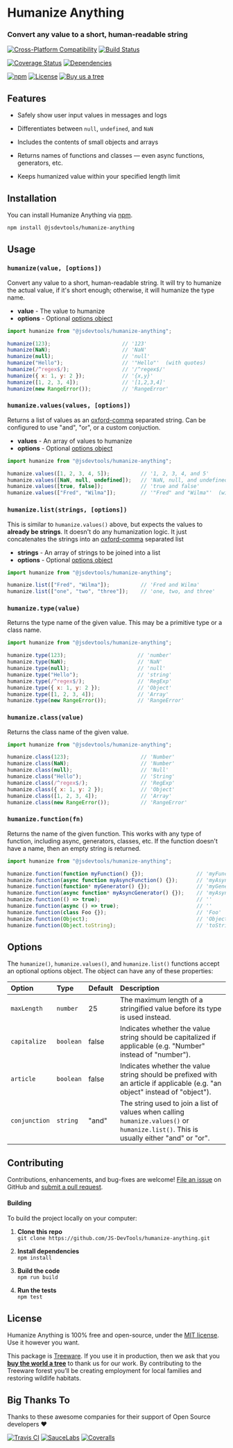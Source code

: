 Humanize Anything
======================================
### Convert any value to a short, human-readable string

[![Cross-Platform Compatibility](https://jstools.dev/img/badges/os-badges.svg)](https://github.com/JS-DevTools/humanize-anything/blob/master/.github/workflows/CI-CD.yaml)
[![Build Status](https://github.com/JS-DevTools/humanize-anything/workflows/CI-CD/badge.svg)](https://github.com/JS-DevTools/humanize-anything/blob/master/.github/workflows/CI-CD.yaml)

[![Coverage Status](https://coveralls.io/repos/github/JS-DevTools/humanize-anything/badge.svg?branch=master)](https://coveralls.io/github/JS-DevTools/humanize-anything)
[![Dependencies](https://david-dm.org/JS-DevTools/humanize-anything.svg)](https://david-dm.org/JS-DevTools/humanize-anything)

[![npm](https://img.shields.io/npm/v/@jsdevtools/humanize-anything.svg)](https://www.npmjs.com/package/@jsdevtools/humanize-anything)
[![License](https://img.shields.io/npm/l/@jsdevtools/humanize-anything.svg)](LICENSE)
[![Buy us a tree](https://img.shields.io/badge/Treeware-%F0%9F%8C%B3-lightgreen)](https://plant.treeware.earth/JS-DevTools/humanize-anything)



Features
-----------------------
- Safely show user input values in messages and logs

- Differentiates between `null`, `undefined`, and `NaN`

- Includes the contents of small objects and arrays

- Returns names of functions and classes — even async functions, generators, etc.

- Keeps humanized value within your specified length limit



Installation
--------------------------
You can install Humanize Anything via [npm](https://docs.npmjs.com/about-npm/).

```bash
npm install @jsdevtools/humanize-anything
```



Usage
-------------------------------

### `humanize(value, [options])`
Convert any value to a short, human-readable string. It will try to humanize the actual value, if it's short enough; otherwise, it will humanize the type name.

- **value** - The value to humanize
- **options** - Optional [options object](#options)

```javascript
import humanize from "@jsdevtools/humanize-anything";

humanize(123);                       // '123'
humanize(NaN);                       // 'NaN'
humanize(null);                      // 'null'
humanize("Hello");                   // '"Hello"'  (with quotes)
humanize(/^regex$/);                 // '/^regex$/'
humanize({ x: 1, y: 2 });            // '{x,y}'
humanize([1, 2, 3, 4]);              // '[1,2,3,4]'
humanize(new RangeError());          // 'RangeError'
```

### `humanize.values(values, [options])`
Returns a list of values as an [oxford-comma](https://en.wikipedia.org/wiki/Serial_comma) separated string. Can be configured to use "and", "or", or a custom conjuction.

- **values** - An array of values to humanize
- **options** - Optional [options object](#options)

```javascript
import humanize from "@jsdevtools/humanize-anything";

humanize.values([1, 2, 3, 4, 5]);          // '1, 2, 3, 4, and 5'
humanize.values([NaN, null, undefined]);   // 'NaN, null, and undefined'
humanize.values([true, false]);            // 'true and false'
humanize.values(["Fred", "Wilma"]);        // '"Fred" and "Wilma"'  (with quotes)
```

### `humanize.list(strings, [options])`
This is similar to `humanize.values()` above, but expects the values to **already be strings**. It doesn't do any humanization logic. It just concatenates the strings into an [oxford-comma](https://en.wikipedia.org/wiki/Serial_comma) separated list

- **strings** - An array of strings to be joined into a list
- **options** - Optional [options object](#options)

```javascript
import humanize from "@jsdevtools/humanize-anything";

humanize.list(["Fred", "Wilma"]);          // 'Fred and Wilma'
humanize.list(["one", "two", "three"]);    // 'one, two, and three'
```


### `humanize.type(value)`
Returns the type name of the given value. This may be a primitive type or a class name.

```javascript
import humanize from "@jsdevtools/humanize-anything";

humanize.type(123);                       // 'number'
humanize.type(NaN);                       // 'NaN'
humanize.type(null);                      // 'null'
humanize.type("Hello");                   // 'string'
humanize.type(/^regex$/);                 // 'RegExp'
humanize.type({ x: 1, y: 2 });            // 'Object'
humanize.type([1, 2, 3, 4]);              // 'Array'
humanize.type(new RangeError());          // 'RangeError'
```


### `humanize.class(value)`
Returns the class name of the given value.

```javascript
import humanize from "@jsdevtools/humanize-anything";

humanize.class(123);                       // 'Number'
humanize.class(NaN);                       // 'Number'
humanize.class(null);                      // 'Null'
humanize.class("Hello");                   // 'String'
humanize.class(/^regex$/);                 // 'RegExp'
humanize.class({ x: 1, y: 2 });            // 'Object'
humanize.class([1, 2, 3, 4]);              // 'Array'
humanize.class(new RangeError());          // 'RangeError'
```


### `humanize.function(fn)`
Returns the name of the given function. This works with any type of function, including async, generators, classes, etc. If the function doesn't have a name, then an empty string is returned.

```javascript
import humanize from "@jsdevtools/humanize-anything";

humanize.function(function myFunction() {});                 // 'myFunction'
humanize.function(async function myAsyncFunction() {});      // 'myAsyncFunction'
humanize.function(function* myGenerator() {});               // 'myGenerator'
humanize.function(async function* myAsyncGenerator() {});    // 'myAsyncGenerator'
humanize.function(() => true);                               // ''
humanize.function(async () => true);                         // ''
humanize.function(class Foo {});                             // 'Foo'
humanize.function(Object);                                   // 'Object'
humanize.function(Object.toString);                          // 'toString'
```



Options
--------------------------
The `humanize()`, `humanize.values()`, and `humanize.list()` functions accept an optional options object. The object can have any of these properties:

|Option            |Type                 |Default     |Description
|:-----------------|:--------------------|:-----------|:-----------------------------------------
|`maxLength`       |`number`             |25          |The maximum length of a stringified value before its type is used instead.
|`capitalize`      |`boolean`            |false       |Indicates whether the value string should be capitalized if applicable (e.g. "Number" instead of "number").
|`article`         |`boolean`            |false       |Indicates whether the value string should be prefixed with an article if applicable (e.g. "an object" instead of "object").
|`conjunction`     |`string`             |"and"       |The string used to join a list of values when calling `humanize.values()` or `humanize.list()`. This is usually either "and" or "or".



Contributing
--------------------------
Contributions, enhancements, and bug-fixes are welcome!  [File an issue](https://github.com/JS-DevTools/humanize-anything/issues) on GitHub and [submit a pull request](https://github.com/JS-DevTools/humanize-anything/pulls).

#### Building
To build the project locally on your computer:

1. __Clone this repo__<br>
`git clone https://github.com/JS-DevTools/humanize-anything.git`

2. __Install dependencies__<br>
`npm install`

3. __Build the code__<br>
`npm run build`

4. __Run the tests__<br>
`npm test`



License
--------------------------
Humanize Anything is 100% free and open-source, under the [MIT license](LICENSE). Use it however you want.

This package is [Treeware](http://treeware.earth). If you use it in production, then we ask that you [**buy the world a tree**](https://plant.treeware.earth/JS-DevTools/humanize-anything) to thank us for our work. By contributing to the Treeware forest you’ll be creating employment for local families and restoring wildlife habitats.



Big Thanks To
--------------------------
Thanks to these awesome companies for their support of Open Source developers ❤

[![Travis CI](https://jstools.dev/img/badges/travis-ci.svg)](https://travis-ci.com)
[![SauceLabs](https://jstools.dev/img/badges/sauce-labs.svg)](https://saucelabs.com)
[![Coveralls](https://jstools.dev/img/badges/coveralls.svg)](https://coveralls.io)
